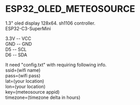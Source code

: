 # ESP32_OLED_METEOSOURCE
  
1.3" oled display 128x64. sh1106 controller.  
ESP32-C3-SuperMini  

3.3V -- VCC  
GND  -- GND  
D5   -- SCL  
D6   -- SDA  
  
It need "config.txt" with requiring following info.  
ssid=(wifi name)  
pass=(wifi pass)  
lat=(your location)  
lon=(your location)  
key=(meteosource appid)  
timezone=(timezone delta in hours)
  
  
